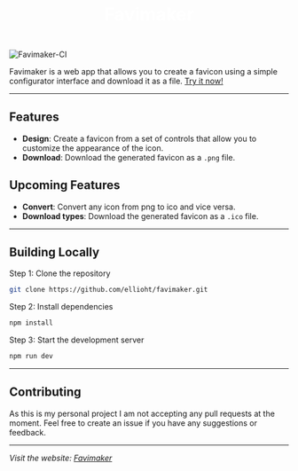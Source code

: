 <div style="display: flex; justify-content: center; align-items: center; padding: 30px 0;">
    <a href="https://favimaker.com" style="font-size: 32px; font-weight: bold; color: #fff; text-decoration: none;">
        Favimaker
    </a>
</div>

![Favimaker-CI](https://github.com/ellioht/favimaker/workflows/ci.yml/badge.svg)

Favimaker is a web app that allows you to create a favicon using a simple configurator interface and download it as a file. [Try it now!](https://favimaker.com)

***

## Features

- **Design**: Create a favicon from a set of controls that allow you to customize the appearance of the icon.
- **Download**: Download the generated favicon as a `.png` file.

## Upcoming Features

- **Convert**: Convert any icon from png to ico and vice versa.
- **Download types**: Download the generated favicon as a `.ico` file.

***

## Building Locally

Step 1: Clone the repository

```bash
git clone https://github.com/ellioht/favimaker.git
```

Step 2: Install dependencies

```bash
npm install
```

Step 3: Start the development server

```bash
npm run dev
```

***

## Contributing

As this is my personal project I am not accepting any pull requests at the moment. Feel free to create an issue if you have any suggestions or feedback.

***

_Visit the website: [Favimaker](https://favimaker.com)_